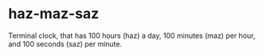 # haz-maz-saz
Terminal clock, that has 100 hours (haz) a day, 100 minutes (maz) per hour, and 100 seconds (saz) per minute.
